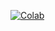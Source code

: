 [![Colab](https://colab.research.google.com/assets/colab-badge.svg)](https://colab.research.google.com/github/NNPDF/como-2025)

